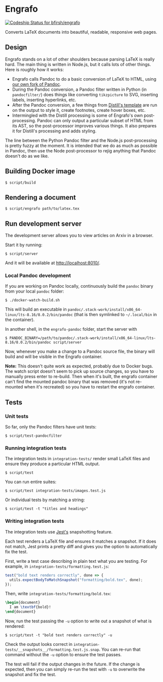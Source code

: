 # Engrafo

[ ![Codeship Status for bfirsh/engrafo](https://app.codeship.com/projects/df36a360-5b2c-0135-2a70-66335668a83b/status?branch=master)](https://app.codeship.com/projects/237445)

Converts LaTeX documents into beautiful, readable, responsive web pages.

## Design

Engrafo stands on a lot of other shoulders because parsing LaTeX is really hard. The main thing is written in Node.js, but it calls lots of other things. Here is roughly how it works:

* Engrafo calls Pandoc to do a basic conversion of LaTeX to HTML, using [our own fork of Pandoc](https://github.com/andreasjansson/pandoc).
* During the Pandoc conversion, a Pandoc filter written in Python (in `pandocfilter/`) does things like converting `tikzpicture` to SVG, inserting labels, inserting hyperlinks, etc.
* After the Pandoc conversion, a few things from [Distill's template](https://github.com/distillpub/template) are run on the output to style it, create footnotes, create hover boxes, etc.
* Intermingled with the Distill processing is some of Engrafo's own post-processing. Pandoc can only output a particular subset of HTML from its AST, so the post-processor improves various things. It also prepares it for Distill's processing and adds styling.

The line between the Python Pandoc filter and the Node.js post-processing is pretty fuzzy at the moment. It is intended that we do as much as possible in Pandoc, then use the Node post-processor to rejig anything that Pandoc doesn't do as we like.

## Building Docker image

    $ script/build

## Rendering a document

    $ script/engrafo path/to/latex.tex

## Run development server

The development server allows you to view articles on Arxiv in a browser.

Start it by running:

    $ script/server

And it will be available at [http://localhost:8010/](http://localhost:8010/).

### Local Pandoc development

If you are working on Pandoc locally, continuously build the `pandoc` binary from your local `pandoc` folder:

    $ ./docker-watch-build.sh

This will build an executable in `pandoc/.stack-work/install/x86_64-linux/lts-8.16/8.0.2/bin/pandoc` (that is then symlinked to `~/.local/bin` in the container).

In another shell, in the `engrafo-pandoc` folder, start the server with

    $ PANDOC_BINARY=/path/to/pandoc/.stack-work/install/x86_64-linux/lts-8.16/8.0.2/bin/pandoc script/server

Now, whenever you make a change to a Pandoc source file, the binary will build and will be visible in the Engrafo container.

**Note:** This doesn't quite work as expected, probably due to Docker bugs. The watch script doesn't seem to pick up source changes, so you have to manually press enter to re-build. Then when it's built, the engrafo container can't find the mounted pandoc binary that was removed (it's not re-mounted when it's recreated) so you have to restart the engrafo container.

## Tests

### Unit tests

So far, only the Pandoc filters have unit tests:

    $ script/test-pandocfilter

### Running integration tests

The integration tests in `integration-tests/` render small LaTeX files and ensure they produce a particular HTML output.

    $ script/test

You can run entire suites:

    $ script/test integration-tests/images.test.js

Or individual tests by matching a string:

    $ script/test -t "titles and headings"

### Writing integration tests

The integration tests use [Jest's](http://facebook.github.io/jest/) snapshotting feature.

Each test renders a LaTeX file and ensures it matches a snapshot. If it does not match, Jest prints a pretty diff and gives you the option to automatically fix the test.

First, write a test case describing in plain text what you are testing. For example, in `integration-tests/formatting.test.js`:

```javascript
test("bold text renders correctly", done => {
  utils.expectBodyToMatchSnapshot("formatting/bold.tex", done);
});
```

Then, write `integration-tests/formatting/bold.tex`:

```latex
\begin{document}
  I am \textbf{bold}!
\end{document}
```

Now, run the test passing the `-u` option to write out a snapshot of what is rendered:

    $ script/test -t "bold text renders correctly" -u

Check the output looks correct in `integration-tests/__snapshots__/formatting.test.js.snap`. You can re-run that command without the `-u` option to ensure the test passes.

The test will fail if the output changes in the future. If the change is expected, then you can simply re-run the test with `-u` to overwrite the snapshot and fix the test.
